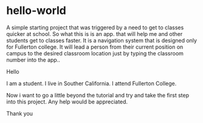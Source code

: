 # hello-world
A simple starting project that was triggered by a need to get to classes quicker at school. So what this is is an app. that will help me and other students get to classes faster. It is a navigation system that is designed only for Fullerton college. It will lead a person from their current position on campus to the desired classroom location just by typing the classroom number into the app..

Hello

I am a student. I live in Souther California. I attend Fullerton College. 

Now i want to go a little beyond the tutorial and try and take the first step into this project. Any help would be appreciated. 

Thank you
